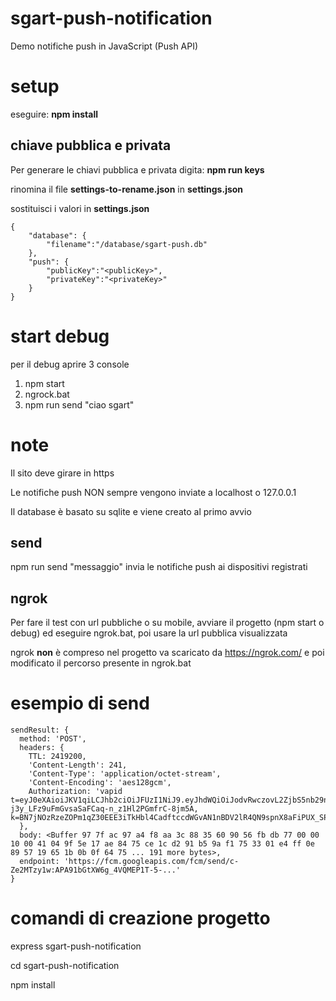 # sgart-push-notification
Demo notifiche push in JavaScript (Push API)

# setup
eseguire: **npm install**

## chiave pubblica e privata
Per generare le chiavi pubblica e privata digita: **npm run keys**

rinomina il file **settings-to-rename.json** in **settings.json**

sostituisci i valori in **settings.json**
```
{
    "database": {
        "filename":"/database/sgart-push.db"
    },
    "push": {
        "publicKey":"<publicKey>",
        "privateKey":"<privateKey>"
    }
}
```

# start debug
per il debug aprire 3 console
1. npm start
2. ngrock.bat
3. npm run send "ciao sgart"

# note 
Il sito deve girare in https

Le notifiche push NON sempre vengono inviate a localhost o 127.0.0.1

Il database è basato su sqlite e viene creato al primo avvio

## send
npm run send "messaggio" invia le notifiche push ai dispositivi registrati

## ngrok
Per fare il test con url pubbliche o su mobile, avviare il progetto (npm start o debug) ed eseguire ngrok.bat, poi usare la url pubblica visualizzata

ngrok **non** è compreso nel progetto va scaricato da https://ngrok.com/ e poi modificato il percorso presente in ngrok.bat


# esempio di send
```
sendResult: {
  method: 'POST',
  headers: {
    TTL: 2419200,
    'Content-Length': 241,
    'Content-Type': 'application/octet-stream',
    'Content-Encoding': 'aes128gcm',
    Authorization: 'vapid t=eyJ0eXAioiJKV1qiLCJhb2ciOiJFUzI1NiJ9.eyJhdWQiOiJodvRwczovL2ZjbS5nb29ndGVhcGlzLmNvbSIsImV4cCI6MTYzMjEyMzIyMSwic3ViIjoiaHR0cHM6Ly9wdXNoLWRlbW8uc2dhcnQuaXQifQ.09NYbdAEvXBlpDqilVGWCAyneW_OoEq8jxBAQTgsOqfC-j3y_LFz9uFmGvsaSaFCaq-n_z1Hl2PGmfrC-8jm5A, k=BN7jNOzRzeZOPm1qZ30EEE3iTkHbl4CadftccdWGvAN1nBDV2lR4QN9spnX8aFiPUX_SPF9Tb4DDZlGw9e23Iog'      
  },
  body: <Buffer 97 7f ac 97 a4 f8 aa 3c 88 35 60 90 56 fb db 77 00 00 10 00 41 04 9f 5e 17 ae 84 75 ce 1c d2 91 b5 9a f1 75 33 01 e4 ff 0e 89 57 19 65 1b 0b 0f 64 75 ... 191 more bytes>,
  endpoint: 'https://fcm.googleapis.com/fcm/send/c-Ze2MTzy1w:APA91bGtXW6g_4VQMEP1T-5-...'
}
```

# comandi di creazione progetto
express sgart-push-notification

cd sgart-push-notification

npm install
